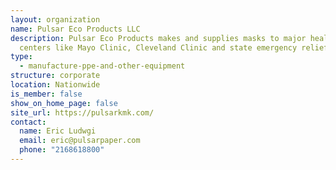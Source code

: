 ```yaml
---
layout: organization
name: Pulsar Eco Products LLC
description: Pulsar Eco Products makes and supplies masks to major healthcare
  centers like Mayo Clinic, Cleveland Clinic and state emergency relief teams.
type:
  - manufacture-ppe-and-other-equipment
structure: corporate
location: Nationwide
is_member: false
show_on_home_page: false
site_url: https://pulsarkmk.com/
contact:
  name: Eric Ludwgi
  email: eric@pulsarpaper.com
  phone: "2168618800"
---
```

